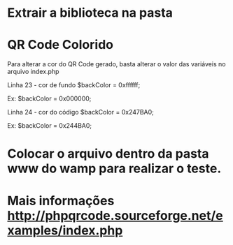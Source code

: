 # Extrair a biblioteca na pasta

# QR Code Colorido

Para alterar a cor do QR Code gerado, basta alterar o valor das variáveis no arquivo index.php

Linha 23 - cor de fundo
$backColor = 0xffffff;

Ex: $backColor = 0x000000;


Linha 24 - cor do código
$backColor = 0x247BA0;

Ex: $backColor = 0x244BA0;


# Colocar o arquivo dentro da pasta www do wamp para realizar o teste.


# Mais informações http://phpqrcode.sourceforge.net/examples/index.php
